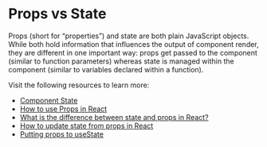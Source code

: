 # Props vs State

Props (short for “properties”) and state are both plain JavaScript objects. While both hold information that influences the output of component render, they are different in one important way: props get passed to the component (similar to function parameters) whereas state is managed within the component (similar to variables declared within a function).

Visit the following resources to learn more:

- [Component State](https://reactjs.org/docs/faq-state.html)
- [How to use Props in React](https://www.robinwieruch.de/react-pass-props-to-component/)
- [What is the difference between state and props in React?](https://stackoverflow.com/questions/27991366/what-is-the-difference-between-state-and-props-in-react)
- [How to update state from props in React](href='https://www.robinwieruch.de/react-derive-state-props/)
- [Putting props to useState](https://tkdodo.eu/blog/putting-props-to-use-state)
